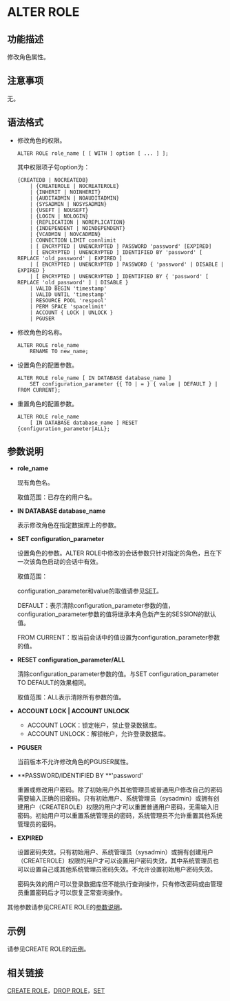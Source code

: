 # ALTER ROLE<a name="ZH-CN_TOPIC_0289900826"></a>

## 功能描述<a name="zh-cn_topic_0283137195_zh-cn_topic_0237122068_zh-cn_topic_0059778744_sa4ec5e4feca4419193486c30e3c50708"></a>

修改角色属性。

## 注意事项<a name="zh-cn_topic_0283137195_zh-cn_topic_0237122068_zh-cn_topic_0059778744_sa559bf9874634b91a97ecb349a5b4c5b"></a>

无。

## 语法格式<a name="zh-cn_topic_0283137195_zh-cn_topic_0237122068_zh-cn_topic_0059778744_sad868fc15480446b8c29a37a152b5fc5"></a>

-   修改角色的权限。

    ```
    ALTER ROLE role_name [ [ WITH ] option [ ... ] ];
    ```

    其中权限项子句option为：

    ```
    {CREATEDB | NOCREATEDB}
        | {CREATEROLE | NOCREATEROLE}
        | {INHERIT | NOINHERIT}
        | {AUDITADMIN | NOAUDITADMIN}
        | {SYSADMIN | NOSYSADMIN}
        | {USEFT | NOUSEFT}
        | {LOGIN | NOLOGIN}
        | {REPLICATION | NOREPLICATION}
        | {INDEPENDENT | NOINDEPENDENT}
        | {VCADMIN | NOVCADMIN}
        | CONNECTION LIMIT connlimit
        | [ ENCRYPTED | UNENCRYPTED ] PASSWORD 'password' [EXPIRED]
        | [ ENCRYPTED | UNENCRYPTED ] IDENTIFIED BY 'password' [ REPLACE 'old_password' | EXPIRED ]
        | [ ENCRYPTED | UNENCRYPTED ] PASSWORD { 'password' | DISABLE | EXPIRED }
        | [ ENCRYPTED | UNENCRYPTED ] IDENTIFIED BY { 'password' [ REPLACE 'old_password' ] | DISABLE }
        | VALID BEGIN 'timestamp'
        | VALID UNTIL 'timestamp'
        | RESOURCE POOL 'respool'
        | PERM SPACE 'spacelimit'
        | ACCOUNT { LOCK | UNLOCK }
        | PGUSER
    ```

-   修改角色的名称。

    ```
    ALTER ROLE role_name 
        RENAME TO new_name;
    ```

-   设置角色的配置参数。

    ```
    ALTER ROLE role_name [ IN DATABASE database_name ]
        SET configuration_parameter {{ TO | = } { value | DEFAULT } | FROM CURRENT};
    ```

-   重置角色的配置参数。

    ```
    ALTER ROLE role_name
        [ IN DATABASE database_name ] RESET {configuration_parameter|ALL};
    ```


## 参数说明<a name="zh-cn_topic_0283137195_zh-cn_topic_0237122068_zh-cn_topic_0059778744_s50961af6143d4aafaf8fa02febbbf331"></a>

-   **role\_name**

    现有角色名。

    取值范围：已存在的用户名。

-   **IN DATABASE database\_name**

    表示修改角色在指定数据库上的参数。

-   **SET configuration\_parameter**

    设置角色的参数。ALTER ROLE中修改的会话参数只针对指定的角色，且在下一次该角色启动的会话中有效。

    取值范围：

    configuration\_parameter和value的取值请参见[SET](SET.md)。

    DEFAULT：表示清除configuration\_parameter参数的值，configuration\_parameter参数的值将继承本角色新产生的SESSION的默认值。

    FROM CURRENT：取当前会话中的值设置为configuration\_parameter参数的值。

-   **RESET configuration\_parameter/ALL**

    清除configuration\_parameter参数的值。与SET configuration\_parameter TO DEFAULT的效果相同。

    取值范围：ALL表示清除所有参数的值。

-   **ACCOUNT LOCK | ACCOUNT UNLOCK**
    -   ACCOUNT LOCK：锁定帐户，禁止登录数据库。
    -   ACCOUNT UNLOCK：解锁帐户，允许登录数据库。

-   **PGUSER**

    当前版本不允许修改角色的PGUSER属性。

-   **PASSWORD/IDENTIFIED BY **'password'

    重置或修改用户密码。除了初始用户外其他管理员或普通用户修改自己的密码需要输入正确的旧密码。只有初始用户、系统管理员（sysadmin）或拥有创建用户（CREATEROLE）权限的用户才可以重置普通用户密码，无需输入旧密码。初始用户可以重置系统管理员的密码，系统管理员不允许重置其他系统管理员的密码。

-   **EXPIRED**

    设置密码失效。只有初始用户、系统管理员（sysadmin）或拥有创建用户（CREATEROLE）权限的用户才可以设置用户密码失效，其中系统管理员也可以设置自己或其他系统管理员密码失效。不允许设置初始用户密码失效。

    密码失效的用户可以登录数据库但不能执行查询操作，只有修改密码或由管理员重置密码后才可以恢复正常查询操作。


其他参数请参见CREATE ROLE的[参数说明](CREATE-ROLE.md#zh-cn_topic_0283136858_zh-cn_topic_0237122112_zh-cn_topic_0059778189_s5a43ec5742a742089e2c302063de7fe4)。

## 示例<a name="zh-cn_topic_0283137195_zh-cn_topic_0237122068_zh-cn_topic_0059778744_s961f01774f174a5aa4e6f59dea50381a"></a>

请参见CREATE ROLE的[示例](CREATE-ROLE.md#zh-cn_topic_0283136858_zh-cn_topic_0237122112_zh-cn_topic_0059778189_s0dea2f90b8474387aff0ab3f366a611e)。

## 相关链接<a name="zh-cn_topic_0283137195_zh-cn_topic_0237122068_zh-cn_topic_0059778744_sb24012e0cec94bc3ba5c2c0e8997d052"></a>

[CREATE ROLE](CREATE-ROLE.md)，[DROP ROLE](DROP-ROLE.md)，[SET](SET.md)

